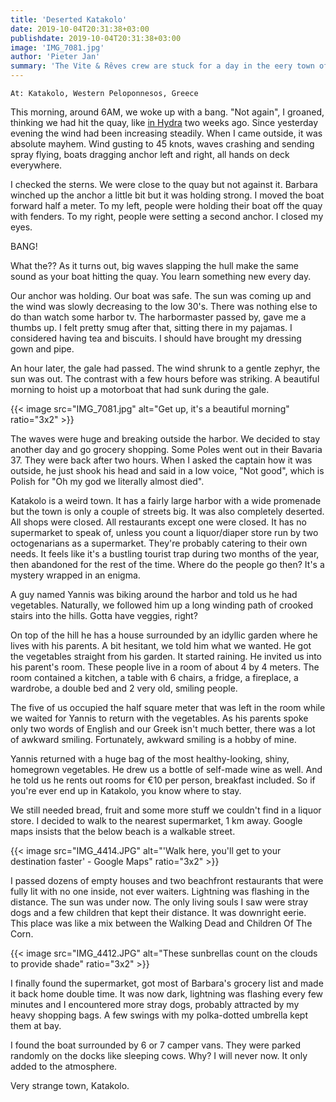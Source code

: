 ```yaml
---
title: 'Deserted Katakolo'
date: 2019-10-04T20:31:38+03:00
publishdate: 2019-10-04T20:31:38+03:00
image: 'IMG_7081.jpg'
author: 'Pieter Jan'
summary: 'The Vite & Rêves crew are stuck for a day in the eery town of Katakolo. They did meet a nice local who sold them vegetables straight from his garden.'
---
```


`At: Katakolo, Western Peloponnesos, Greece`

This morning, around 6AM, we woke up with a bang. "Not again", I groaned, thinking we had hit the quay, like [in Hydra](/captains-log/2019-09-21-hydra-kissed-the-quay) two weeks ago. Since yesterday evening the wind had been increasing steadily. When I came outside, it was absolute mayhem. Wind gusting to 45 knots, waves crashing and sending spray flying, boats dragging anchor left and right, all hands on deck everywhere.

I checked the sterns. We were close to the quay but not against it. Barbara winched up the anchor a little bit but it was holding strong. I moved the boat forward half a meter. To my left, people were holding their boat off the quay with fenders. To my right, people were setting a second anchor. I closed my eyes.

BANG!

What the?? As it turns out, big waves slapping the hull make the same sound as your boat hitting the quay. You learn something new every day.

Our anchor was holding. Our boat was safe. The sun was coming up and the wind was slowly decreasing to the low 30's. There was nothing else to do than watch some harbor tv. The harbormaster passed by, gave me a thumbs up. I felt pretty smug after that, sitting there in my pajamas. I considered having tea and biscuits. I should have brought my dressing gown and pipe.

An hour later, the gale had passed. The wind shrunk to a gentle zephyr, the sun was out. The contrast with a few hours before was striking. A beautiful morning to hoist up a motorboat that had sunk during the gale.

{{< image src="IMG_7081.jpg" alt="Get up, it's a beautiful morning" ratio="3x2" >}}

The waves were huge and breaking outside the harbor. We decided to stay another day and go grocery shopping. Some Poles went out in their Bavaria 37. They were back after two hours. When I asked the captain how it was outside, he just shook his head and said in a low voice, "Not good", which is Polish for "Oh my god we literally almost died".

Katakolo is a weird town. It has a fairly large harbor with a wide promenade but the town is only a couple of streets big. It was also completely deserted. All shops were closed. All restaurants except one were closed. It has no supermarket to speak of, unless you count a liquor/diaper store run by two octogenarians as a supermarket. They're probably catering to their own needs. It feels like it's a bustling tourist trap during two months of the year, then abandoned for the rest of the time. Where do the people go then? It's a mystery wrapped in an enigma.

A guy named Yannis was biking around the harbor and told us he had vegetables. Naturally, we followed him up a long winding path of crooked stairs into the hills. Gotta have veggies, right?

On top of the hill he has a house surrounded by an idyllic garden where he lives with his parents. A bit hesitant, we told him what we wanted. He got the vegetables straight from his garden. It started raining. He invited us into his parent's room. These people live in a room of about 4 by 4 meters. The room contained a kitchen, a table with 6 chairs, a fridge, a fireplace, a wardrobe, a double bed and 2 very old, smiling people.

The five of us occupied the half square meter that was left in the room while we waited for Yannis to return with the vegetables. As his parents spoke only two words of English and our Greek isn't much better, there was a lot of awkward smiling. Fortunately, awkward smiling is a hobby of mine.

Yannis returned with a huge bag of the most healthy-looking, shiny, homegrown vegetables. He drew us a bottle of self-made wine as well. And he told us he rents out rooms for €10 per person, breakfast included. So if you're ever end up in Katakolo, you know where to stay.

We still needed bread, fruit and some more stuff we couldn't find in a liquor store. I decided to walk to the nearest supermarket, 1 km away. Google maps insists that the below beach is a walkable street.

{{< image src="IMG_4414.JPG" alt="'Walk here, you'll get to your destination faster' - Google Maps" ratio="3x2" >}}

I passed dozens of empty houses and two beachfront restaurants that were fully lit with no one inside, not ever waiters. Lightning was flashing in the distance. The sun was under now. The only living souls I saw were stray dogs and a few children that kept their distance. It was downright eerie. This place was like a mix between the Walking Dead and Children Of The Corn.

{{< image src="IMG_4412.JPG" alt="These sunbrellas count on the clouds to provide shade" ratio="3x2" >}}

I finally found the supermarket, got most of Barbara's grocery list and made it back home double time. It was now dark, lightning was flashing every few minutes and I encountered more stray dogs, probably attracted by my heavy shopping bags. A few swings with my polka-dotted umbrella kept them at bay.

I found the boat surrounded by 6 or 7 camper vans. They were parked randomly on the docks like sleeping cows. Why? I will never now. It only added to the atmosphere.

Very strange town, Katakolo.
